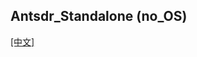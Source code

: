## Antsdr_Standalone (no_OS) 

[[中文]](../../../cn/device_and_usage_manual/ANTSDR_E_Series_Module/ANTSDR_E316_Reference_Manual/Antsdr_standalone_cn.html)
